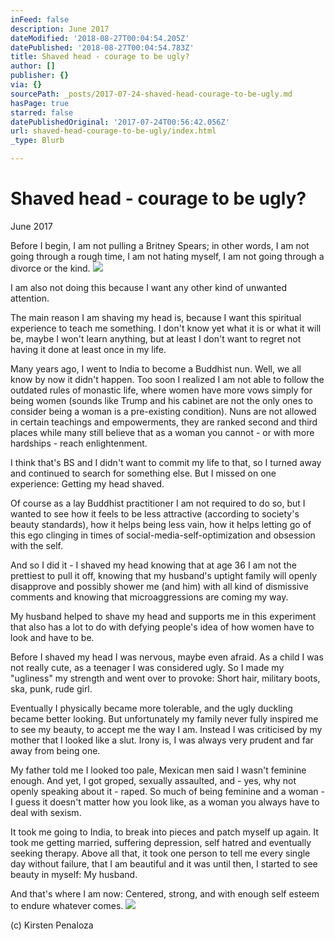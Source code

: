 ```yaml
---
inFeed: false
description: June 2017
dateModified: '2018-08-27T00:04:54.205Z'
datePublished: '2018-08-27T00:04:54.783Z'
title: Shaved head - courage to be ugly?
author: []
publisher: {}
via: {}
sourcePath: _posts/2017-07-24-shaved-head-courage-to-be-ugly.md
hasPage: true
starred: false
datePublishedOriginal: '2017-07-24T00:56:42.056Z'
url: shaved-head-courage-to-be-ugly/index.html
_type: Blurb

---
```

# **Shaved head - courage to be ugly?**

June 2017

Before I begin, I am not pulling a Britney Spears; in other words, I am not going through a rough time, I am not hating myself, I am not going through a divorce or the kind.
![](https://the-grid-user-content.s3-us-west-2.amazonaws.com/51e7122c-a865-4a1b-8cb1-fa59f3c5b7e9.jpg)

I am also not doing this because I want any other kind of unwanted attention.

The main reason I am shaving my head is, because I want this spiritual experience to teach me something. I don't know yet what it is or what it will be, maybe I won't learn anything, but at least I don't want to regret not having it done at least once in my life.

Many years ago, I went to India to become a Buddhist nun. Well, we all know by now it didn't happen. Too soon I realized I am not able to follow the outdated rules of monastic life, where women have more vows simply for being women (sounds like Trump and his cabinet are not the only ones to consider being a woman is a pre-existing condition). Nuns are not allowed in certain teachings and empowerments, they are ranked second and third places while many still believe that as a woman you cannot - or with more hardships - reach enlightenment.

I think that's BS and I didn't want to commit my life to that, so I turned away and continued to search for something else. But I missed on one experience: Getting my head shaved.

Of course as a lay Buddhist practitioner I am not required to do so, but I wanted to see how it feels to be less attractive (according to society's beauty standards), how it helps being less vain, how it helps letting go of this ego clinging in times of social-media-self-optimization and obsession with the self.

And so I did it - I shaved my head knowing that at age 36 I am not the prettiest to pull it off, knowing that my husband's uptight family will openly disapprove and possibly shower me (and him) with all kind of dismissive comments and knowing that microaggressions are coming my way.

My husband helped to shave my head and supports me in this experiment that also has a lot to do with defying people's idea of how women have to look and have to be.

Before I shaved my head I was nervous, maybe even afraid. As a child I was not really cute, as a teenager I was considered ugly. So I made my "ugliness" my strength and went over to provoke: Short hair, military boots, ska, punk, rude girl.

Eventually I physically became more tolerable, and the ugly duckling became better looking. But unfortunately my family never fully inspired me to see my beauty, to accept me the way I am. Instead I was criticised by my mother that I looked like a slut. Irony is, I was always very prudent and far away from being one.

My father told me I looked too pale, Mexican men said I wasn't feminine enough. And yet, I got groped, sexually assaulted, and - yes, why not openly speaking about it - raped. So much of being feminine and a woman - I guess it doesn't matter how you look like, as a woman you always have to deal with sexism.

It took me going to India, to break into pieces and patch myself up again. It took me getting married, suffering depression, self hatred and eventually seeking therapy. Above all that, it took one person to tell me every single day without failure, that I am beautiful and it was until then, I started to see beauty in myself: My husband.

And that's where I am now: Centered, strong, and with enough self esteem to endure whatever comes.
![](https://the-grid-user-content.s3-us-west-2.amazonaws.com/33e5aa43-4ca4-4b01-95b2-d22e693da716.jpg)

(c) Kirsten Penaloza